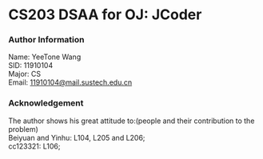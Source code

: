 # CS203 DSAA for OJ: JCoder

### Author Information
Name: YeeTone Wang  
SID: 11910104  
Major: CS  
Email: 11910104@mail.sustech.edu.cn  

### Acknowledgement
The author shows his great attitude to:(people and their contribution to the problem)  
Beiyuan and Yinhu: L104, L205 and L206;  
cc123321: L106;  
